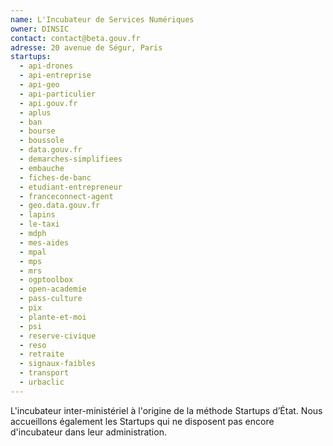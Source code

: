 ```yaml
---
name: L'Incubateur de Services Numériques
owner: DINSIC
contact: contact@beta.gouv.fr
adresse: 20 avenue de Ségur, Paris
startups:
  - api-drones
  - api-entreprise
  - api-geo
  - api-particulier
  - api.gouv.fr
  - aplus
  - ban
  - bourse
  - boussole
  - data.gouv.fr
  - demarches-simplifiees
  - embauche
  - fiches-de-banc
  - etudiant-entrepreneur
  - franceconnect-agent
  - geo.data.gouv.fr
  - lapins
  - le-taxi
  - mdph
  - mes-aides
  - mpal
  - mps
  - mrs
  - ogptoolbox
  - open-academie
  - pass-culture
  - pix
  - plante-et-moi
  - psi
  - reserve-civique
  - reso
  - retraite
  - signaux-faibles
  - transport
  - urbaclic
---
```


L'incubateur inter-ministériel à l'origine de la méthode Startups d’État. Nous accueillons également les Startups qui ne disposent pas encore d'incubateur dans leur administration.
